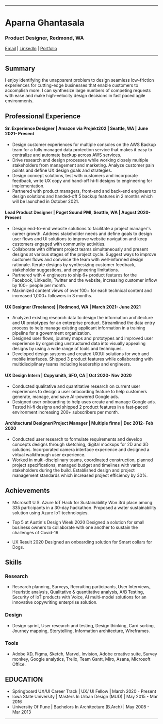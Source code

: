-------------------------------------------------------------------------------------------------------------------
# Aparna Ghantasala
### Product Designer, Redmond, WA 
[Email](ghantasala.aparna@gmail.com) | [LinkedIn](https://www.linkedin.com/in/aparna-ghantasala/) | [Portfolio](https://www.aparnadesigns.com/) 

-------------------------------------------------------------------------------------------------------------------
## Summary
I enjoy identifying the unapparent problem to design seamless low-friction experiences for cutting-edge businesses that enable customers to accomplish more. I can synthesize large numbers of competing requests with ease and make high-velocity design decisions in fast paced agile environments.

## Professional Experience

#### Sr. Experience Designer | Amazon via Projekt202 | Seattle, WA | June 2021- Present
* Design customer experiences for multiple consoles on the AWS Backup team for a fully managed data protection service that makes it easy to centralize and automate backup across AWS services. 
* Drive research and design processes while working closely multiple stakeholders from management and marketing. Analyze customer pain points and define UX design goals and strategies.
* Design concept solutions, test with customers and incorporate feedback, write UX copy and hand-off hi-fi designs to engineering for implementation.
*	Partnered with product managers, front-end and back-end engineers to design solutions and handed-off 5 backup features in 2 months which will be launched in October 2021.

#### Lead Product Designer | Puget Sound PMI, Seattle, WA | August 2020- Present
* Design end-to-end website solutions to facilitate a project manager's career growth. Address stakeholder needs and define goals to design user flows and UI solutions to improve website navigation and keep customers engaged with community activities.
*	Collaborate with different project teams simultaneously and present designs at various stages of the project cycle. Suggest ways to improve customer flows and convince the team with well-informed design rationale. Iterate designs by synthesizing customer feedback, stakeholder suggestions, and engineering limitations.
*	Partnered with 4 engineers to ship 6+ product features for the Facebook, LinkedIn, Twitter and the website, increasing customer inflow by 100+ people per month.
*	Maximized content views of over 100+ for each technical content and increased 1,000+ followers in 3 months.


#### UX Designer (Freelance) | Redmond, WA | March 2021- June 2021
*	Analyzed existing research data to design the information architecture and UI prototypes for an enterprise product. Streamlined the data entry process to help manage existing applicant information in a training pipeline for a government organization. 
*	Designed user flows, journey maps and prototypes and improved user experience by organizing unstructured data into visually appealing designs by using a wide range of tools and techniques. 
*	Developed design systems and created UX/UI solutions for web and mobile interfaces. Shipped 3 product features while collaborating with multidisciplinary teams including leadership and engineers. 


#### UX Design Intern | Copysmith, SFO, CA | Oct 2020- Nov 2020
* Conducted qualitative and quantitative research on current user experiences to design a user onboarding feature to help customers generate, manage, and save AI-powered Google ads.
*	Designed user onboarding to help uses create and manage Google ads. Tested hi-fi designs and shipped 2 product features in a fast-paced environment increasing 200+ subscribers per month.


#### Architectural Designer/Project Manager | Multiple firms | Dec 2012- Feb 2020
*	Conducted user research to formulate requirements and develop concepts designs through sketching, digital mockups for 2D and 3D solutions. Incorporated camera interface experience and designed a virtual walkthrough user experience.
*	Worked in multi-disciplinary teams, coordinated construction, planned project specifications, managed budget and timelines with various stakeholders during the build. Established design and project management standards which increased project efficiency by 30%.

## Achievements 
* Microsoft U.S. Azure IoT Hack for Sustainability
Won 3rd place among 335 participants in a 30-day hackathon. Proposed a water sustainability solution using Azure IoT technologies.

* Top 5 at Austin's Design Week 2020
Designed a solution for small business owners to collaborate with one another to sustain the challenges of Covid-19.

* UX Result 2020
Designed an onboarding solution for Smart collars for Dogs.

## Skills
### Research
* Research planning, Surveys, Recruiting participants, User Interviews, Heuristic analysis, Qualitative & quantitative analysis, A/B Testing, Security of IoT products with Voice, AI multi-model solutions for an innovative copywriting enterprise solution.
### Design
* Design sprint, User research and testing, Design thinking, Card sorting, Journey mapping, Storytelling, Information architecture, Wireframes.
### Tools
* Adobe XD, Figma, Sketch, Marvel, Invision, Adobe creative suite, Survey monkey, Google analytics, Trello, Team Gantt, Miro, Asana, Microsoft Office.

## EDUCATION
* Springboard UX/UI Career Track | UX/ UI Fellow | March 2020 - Present
* Iowa State University | Masters In Urban Design (MUD) | May 2015 - Mar 2016
* University Of Pune | Bachelors In Architecture (B.Arch) | May 2008 - Mar 2013


-------------------------------------------------------------------------------------------------------------------
